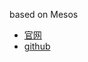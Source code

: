 
based on Mesos

- [官网](https://mesos.github.io/chronos/)
- [github](https://github.com/mesos/chronos)